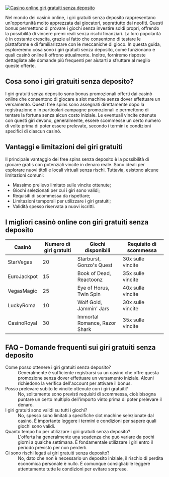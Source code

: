 [![Casino online giri gratuiti senza deposito](https://123-caf.pages.dev/gitsignup.png)](https://vrmoo.ru/Bt82HjjY)

<p>Nel mondo dei casinò online, i giri gratuiti senza deposito rappresentano un'opportunità molto apprezzata dai giocatori, soprattutto dai neofiti. Questi bonus permettono di provare i giochi senza investire soldi propri, offrendo la possibilità di vincere premi reali senza rischi finanziari. La loro popolarità è in costante crescita, grazie al fatto che consentono di testare le piattaforme e di familiarizzare con le meccaniche di gioco. In questa guida, esploreremo cosa sono i giri gratuiti senza deposito, come funzionano e quali casinò online li offrono attualmente. Inoltre, forniremo risposte dettagliate alle domande più frequenti per aiutarti a sfruttare al meglio queste offerte.</p>  <h2>Cosa sono i giri gratuiti senza deposito?</h2> <p>I giri gratuiti senza deposito sono bonus promozionali offerti dai casinò online che consentono di giocare a slot machine senza dover effettuare un versamento. Questi free spins sono assegnati direttamente dopo la registrazione o in particolari campagne promozionali e permettono di tentare la fortuna senza alcun costo iniziale. Le eventuali vincite ottenute con questi giri devono, generalmente, essere scommesse un certo numero di volte prima di poter essere prelevate, secondo i termini e condizioni specifici di ciascun casinò.</p>  <h2>Vantaggi e limitazioni dei giri gratuiti</h2> <p>Il principale vantaggio dei free spins senza deposito è la possibilità di giocare gratis con potenziali vincite in denaro reale. Sono ideali per esplorare nuovi titoli e locali virtuali senza rischi. Tuttavia, esistono alcune limitazioni comuni:</p> <ul> <li>Massimo prelievo limitato sulle vincite ottenute;</li> <li>Giochi selezionati per cui i giri sono validi;</li> <li>Requisiti di scommessa da rispettare;</li> <li>Limitazioni temporali per utilizzare i giri gratuiti;</li> <li>Validità spesso riservata a nuovi iscritti.</li> </ul>  <h2>I migliori casinò online con giri gratuiti senza deposito</h2> <table> <thead> <tr> <th>Casinò</th> <th>Numero di giri gratuiti</th> <th>Giochi disponibili</th> <th>Requisito di scommessa</th> </tr> </thead> <tbody> <tr> <td>StarVegas</td> <td>20</td> <td>Starburst, Gonzo's Quest</td> <td>30x sulle vincite</td> </tr> <tr> <td>EuroJackpot</td> <td>15</td> <td>Book of Dead, Reactoonz</td> <td>35x sulle vincite</td> </tr> <tr> <td>VegasMagic</td> <td>25</td> <td>Eye of Horus, Twin Spin</td> <td>40x sulle vincite</td> </tr> <tr> <td>LuckyRoma</td> <td>10</td> <td>Wolf Gold, Jammin' Jars</td> <td>30x sulle vincite</td> </tr> <tr> <td>CasinoRoyal</td> <td>30</td> <td>Immortal Romance, Razor Shark</td> <td>35x sulle vincite</td> </tr> </tbody> </table>  <h2>FAQ – Domande frequenti sui giri gratuiti senza deposito</h2> <dl> <dt>Come posso ottenere i giri gratuiti senza deposito?</dt> <dd>Generalmente è sufficiente registrarsi su un casinò che offre questa promozione senza dover effettuare un versamento iniziale. Alcuni richiedono la verifica dell'account per attivare il bonus.</dd>  <dt>Posso prelevare subito le vincite ottenute con i giri gratuiti?</dt> <dd>No, solitamente sono previsti requisiti di scommessa, cioè bisogna puntare un certo multiplo dell'importo vinto prima di poter prelevare il denaro.</dd>  <dt>I giri gratuiti sono validi su tutti i giochi?</dt> <dd>No, spesso sono limitati a specifiche slot machine selezionate dal casinò. È importante leggere i termini e condizioni per sapere quali giochi sono validi.</dd>  <dt>Quanto tempo ho per utilizzare i giri gratuiti senza deposito?</dt> <dd>L'offerta ha generalmente una scadenza che può variare da pochi giorni a qualche settimana. È fondamentale utilizzare i giri entro il periodo previsto per non perderli.</dd>  <dt>Ci sono rischi legati ai giri gratuiti senza deposito?</dt> <dd>No, dato che non è necessario un deposito iniziale, il rischio di perdita economica personale è nullo. È comunque consigliabile leggere attentamente tutte le condizioni per evitare sorprese.</dd> </dl>
